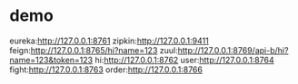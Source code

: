 # demo
eureka:http://127.0.0.1:8761
zipkin:http://127.0.0.1:9411
feign:http://127.0.0.1:8765/hi?name=123
zuul:http://127.0.0.1:8769/api-b/hi?name=123&token=123
hi:http://127.0.0.1:8762
user:http://127.0.0.1:8764
fight:http://127.0.0.1:8763
order:http://127.0.0.1:8766